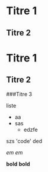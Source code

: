 Titre 1
=======

Titre 2
--------

# Titre 1
## Titre 2
###Titre 3


liste
* aa
* sas
	* edzfe
	
	
szs 'code' ded


*em*
_em_

**bold**
__bold__

